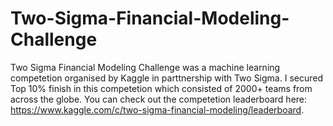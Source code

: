 # Two-Sigma-Financial-Modeling-Challenge

Two Sigma Financial Modeling Challenge was a machine learning competetion organised by Kaggle in parttnership with Two Sigma. I secured Top 10% finish in this competetion which consisted of 2000+ teams from across the globe. You can check out the competetion leaderboard here: https://www.kaggle.com/c/two-sigma-financial-modeling/leaderboard.
